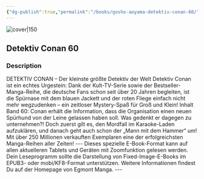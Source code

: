 ```yaml
---
{"dg-publish":true,"permalink":"/books/gosho-aoyama-detektiv-conan-60/","title":"\"Detektiv Conan 60\"","tags":["manga","crime"]}
---
```




![cover|150](http://books.google.com/books/content?id=5LfeCgAAQBAJ&printsec=frontcover&img=1&zoom=1&edge=curl&source=gbs_api)

## Detektiv Conan 60

### Description

DETEKTIV CONAN – Der kleinste größte Detektiv der Welt Detektiv Conan ist ein echtes Urgestein: Dank der Kult-TV-Serie sowie der Bestseller-Manga-Reihe, die deutsche Fans schon seit über 20 Jahren begleiten, ist die Spürnase mit dem blauen Jackett und der roten Fliege einfach nicht mehr wegzudenken – ein zeitloser Mystery-Spaß für Groß und Klein! Inhalt Band 60: Conan erhält die Information, dass die Organisation einen neuen Spürhund von der Leine gelassen haben soll. Was gedenkt er dagegen zu unternehmen?! Doch zuerst gilt es, den Mordfall im Karaoke-Laden aufzuklären, und danach geht auch schon der „Mann mit dem Hammer“ um! Mit über 250 Millionen verkauften Exemplaren eine der erfolgreichsten Manga-Reihen aller Zeiten! --- Dieses spezielle E-Book-Format kann auf allen aktuelleren Tablets und Geräten mit Zoomfunktion gelesen werden. Dein Leseprogramm sollte die Darstellung von Fixed-Image-E-Books im EPUB3- oder mobi/KF8-Format unterstützen. Weitere Informationen findest Du auf der Homepage von Egmont Manga. ---
```